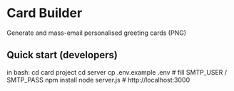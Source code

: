 # Card Builder

Generate and mass-email personalised greeting cards (PNG)

## Quick start (developers)

in bash:
cd card project
cd server
cp .env.example .env        # fill SMTP_USER / SMTP_PASS
npm install
node server.js              # http://localhost:3000
